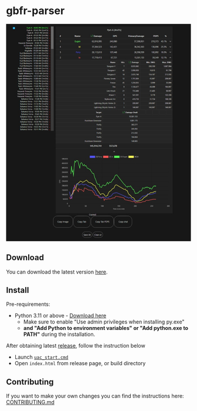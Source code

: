 # gbfr-parser

![img](./img/demo.png)

## Download

You can download the latest version [here](https://github.com/brunolm/gbfr-parser/releases).

## Install

Pre-requirements:

- Python 3.11 or above - [Download here](https://www.python.org/ftp/python/3.11.6/python-3.11.6-amd64.exe)
  - Make sure to enable "Use admin privileges when installing py.exe"
  - **and "Add Python to environment variables" or "Add python.exe to PATH"** during the installation.

After obtaining latest [release](https://github.com/brunolm/gbfr-parser/releases), follow the instruction below

- Launch [`uac_start.cmd`](./uac_start.cmd)
- Open `index.html` from release page, or build directory

## Contributing

If you want to make your own changes you can find the instructions here: [CONTRIBUTING.md](./CONTRIBUTING.md)
